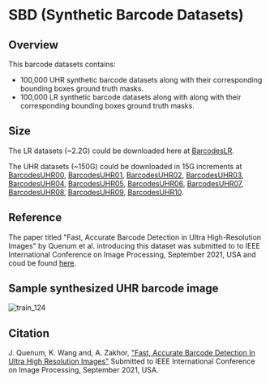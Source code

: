 # SBD (Synthetic Barcode Datasets)

## Overview
This barcode datasets contains:

- 100,000 UHR synthetic barcode datasets along with their corresponding bounding boxes ground truth masks.
- 100,000 LR synthetic barcode datasets along with along with their corresponding bounding boxes ground truth masks.

## Size
The LR datasets (~2.2G) could be downloaded here at [BarcodesLR](https://drive.google.com/drive/u/1/my-drive).

The UHR datasets (~150G) could be downloaded in 15G increments at [BarcodesUHR00](https://drive.google.com/drive/u/0/my-drive), [BarcodesUHR01](https://drive.google.com/drive/u/1/my-drive), [BarcodesUHR02](https://drive.google.com/drive/u/2/my-drive), [BarcodesUHR03](https://drive.google.com/drive/u/3/my-drive), [BarcodesUHR04](https://drive.google.com/drive/u/4/my-drive), [BarcodesUHR05](https://drive.google.com/drive/u/4/my-drive), [BarcodesUHR06](https://drive.google.com/drive/u/6/my-drive), [BarcodesUHR07](https://drive.google.com/drive/u/7/my-drive), [BarcodesUHR08](https://drive.google.com/drive/u/8/my-drive), [BarcodesUHR09](https://drive.google.com/drive/u/9/my-drive), [BarcodesUHR10](https://drive.google.com/drive/u/10/my-drive).


## Reference
The paper titled "Fast, Accurate Barcode Detection in Ultra High-Resolution Images" by Quenum et al. introducing this dataset was submitted to to IEEE International Conference on Image Processing, September 2021, USA and coud be found [here](https://arxiv.org/abs/2102.06868).

## Sample synthesized UHR barcode image
![train_124](https://user-images.githubusercontent.com/82744965/115137026-8f987480-9ff1-11eb-8628-d47f54d622d2.png)

## Citation
J. Quenum, K. Wang and, A. Zakhor, ["Fast, Accurate Barcode Detection In Ultra High Resolution
Images"](https://arxiv.org/abs/2102.06868) Submitted to IEEE International Conference on Image Processing, September 2021, USA.



